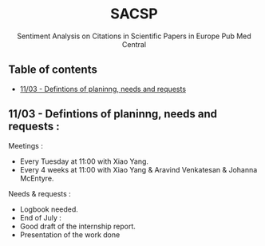 <h1 align="center">SACSP</h1>
<p align="center">Sentiment Analysis on Citations in Scientific Papers in Europe Pub Med Central</p>

## Table of contents

- [11/03 - Defintions of planinng, needs and requests](#11/03)


<a name="11/03"></a>
## 11/03 - Defintions of planinng, needs and requests :

Meetings :
 - Every Tuesday at 11:00 with Xiao Yang.
 - Every 4 weeks at 11:00 with Xiao Yang & Aravind Venkatesan & Johanna McEntyre.
 
Needs & requests :
 - Logbook needed.
 - End of July : 
  - Good draft of the internship report.
  - Presentation of the work done
 
